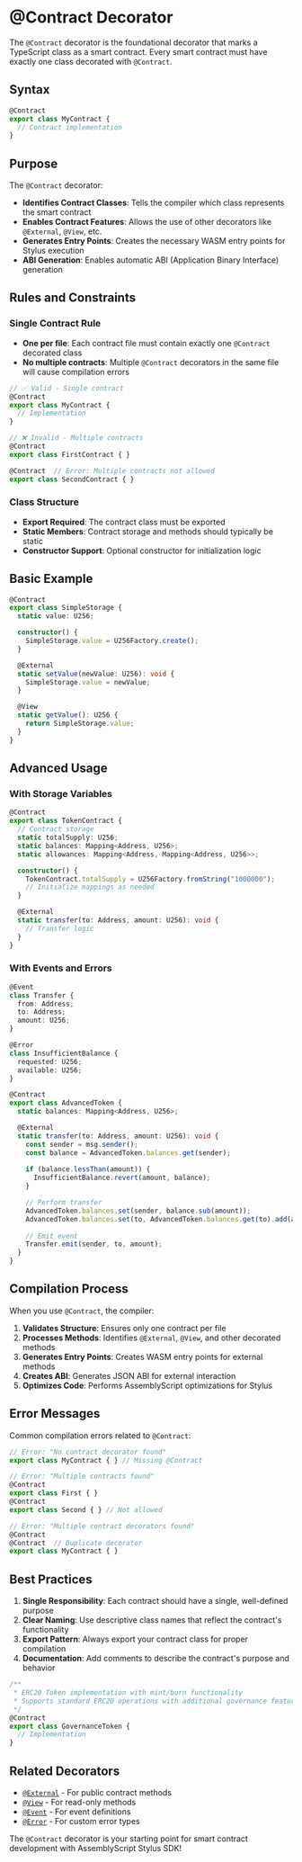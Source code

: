 # @Contract Decorator

The `@Contract` decorator is the foundational decorator that marks a TypeScript class as a smart contract. Every smart contract must have exactly one class decorated with `@Contract`.

## Syntax

```typescript
@Contract
export class MyContract {
  // Contract implementation
}
```

## Purpose

The `@Contract` decorator:

- **Identifies Contract Classes**: Tells the compiler which class represents the smart contract
- **Enables Contract Features**: Allows the use of other decorators like `@External`, `@View`, etc.
- **Generates Entry Points**: Creates the necessary WASM entry points for Stylus execution
- **ABI Generation**: Enables automatic ABI (Application Binary Interface) generation

## Rules and Constraints

### Single Contract Rule
- **One per file**: Each contract file must contain exactly one `@Contract` decorated class
- **No multiple contracts**: Multiple `@Contract` decorators in the same file will cause compilation errors

```typescript
// ✅ Valid - Single contract
@Contract
export class MyContract {
  // Implementation
}

// ❌ Invalid - Multiple contracts
@Contract
export class FirstContract { }

@Contract  // Error: Multiple contracts not allowed
export class SecondContract { }
```

### Class Structure
- **Export Required**: The contract class must be exported
- **Static Members**: Contract storage and methods should typically be static
- **Constructor Support**: Optional constructor for initialization logic

## Basic Example

```typescript
@Contract
export class SimpleStorage {
  static value: U256;

  constructor() {
    SimpleStorage.value = U256Factory.create();
  }

  @External
  static setValue(newValue: U256): void {
    SimpleStorage.value = newValue;
  }

  @View
  static getValue(): U256 {
    return SimpleStorage.value;
  }
}
```

## Advanced Usage

### With Storage Variables

```typescript
@Contract
export class TokenContract {
  // Contract storage
  static totalSupply: U256;
  static balances: Mapping<Address, U256>;
  static allowances: Mapping<Address, Mapping<Address, U256>>;

  constructor() {
    TokenContract.totalSupply = U256Factory.fromString("1000000");
    // Initialize mappings as needed
  }

  @External
  static transfer(to: Address, amount: U256): void {
    // Transfer logic
  }
}
```

### With Events and Errors

```typescript
@Event
class Transfer {
  from: Address;
  to: Address;
  amount: U256;
}

@Error
class InsufficientBalance {
  requested: U256;
  available: U256;
}

@Contract
export class AdvancedToken {
  static balances: Mapping<Address, U256>;

  @External
  static transfer(to: Address, amount: U256): void {
    const sender = msg.sender();
    const balance = AdvancedToken.balances.get(sender);
    
    if (balance.lessThan(amount)) {
      InsufficientBalance.revert(amount, balance);
    }

    // Perform transfer
    AdvancedToken.balances.set(sender, balance.sub(amount));
    AdvancedToken.balances.set(to, AdvancedToken.balances.get(to).add(amount));
    
    // Emit event
    Transfer.emit(sender, to, amount);
  }
}
```

## Compilation Process

When you use `@Contract`, the compiler:

1. **Validates Structure**: Ensures only one contract per file
2. **Processes Methods**: Identifies `@External`, `@View`, and other decorated methods
3. **Generates Entry Points**: Creates WASM entry points for external methods
4. **Creates ABI**: Generates JSON ABI for external interaction
5. **Optimizes Code**: Performs AssemblyScript optimizations for Stylus

## Error Messages

Common compilation errors related to `@Contract`:

```typescript
// Error: "No contract decorator found"
export class MyContract { } // Missing @Contract

// Error: "Multiple contracts found"
@Contract
export class First { }
@Contract
export class Second { } // Not allowed

// Error: "Multiple contract decorators found"
@Contract
@Contract  // Duplicate decorator
export class MyContract { }
```

## Best Practices

1. **Single Responsibility**: Each contract should have a single, well-defined purpose
2. **Clear Naming**: Use descriptive class names that reflect the contract's functionality
3. **Export Pattern**: Always export your contract class for proper compilation
4. **Documentation**: Add comments to describe the contract's purpose and behavior

```typescript
/**
 * ERC20 Token implementation with mint/burn functionality
 * Supports standard ERC20 operations with additional governance features
 */
@Contract
export class GovernanceToken {
  // Implementation
}
```

## Related Decorators

- [`@External`](external.md) - For public contract methods
- [`@View`](view.md) - For read-only methods
- [`@Event`](event.md) - For event definitions
- [`@Error`](error.md) - For custom error types

The `@Contract` decorator is your starting point for smart contract development with AssemblyScript Stylus SDK! 